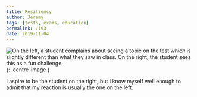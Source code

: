 ```yaml
---
title: Resiliency
author: Jeremy
tags: [tests, exams, education]
permalink: /193
date: 2019-11-04
---
```


![On the left, a student complains about seeing a topic on the test which is slightly different than what they saw in class. On the right, the student sees this as a fun challenge.](https://res.cloudinary.com/dh3hm8pb7/image/upload/c_scale,q_auto:best,w_615/v1535842782/Handwaving/Published/Resiliency.png){: .centre-image }

I aspire to be the student on the right, but I know myself well enough to admit that my reaction is usually the one on the left.
